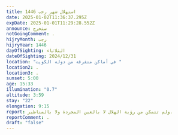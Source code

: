 ```yaml
---
title: استهلال شهر رجب 1446
date: 2025-01-02T11:36:37.295Z
expDate: 2025-01-01T11:29:28.552Z
announce: ستخرج
notGoingComment: .
hijryMonth: رجب
hijryYear: 1446
dayOfSighting: الثلاثاء
dateOfSighting: 2024/12/31
location: "في أماكن متفرقة من دولة الكويت "
location2: .
location3: .
sunset: 5:00
age: 15:33
illumination: "0.7"
altitude: 3:59
stay: "22"
elongation: 9:15
report: ولم تتمكن من رؤية الهلال لا بالعين المجردة ولا بالمناظير.
reportComment: .
draft: "false"
---
```

